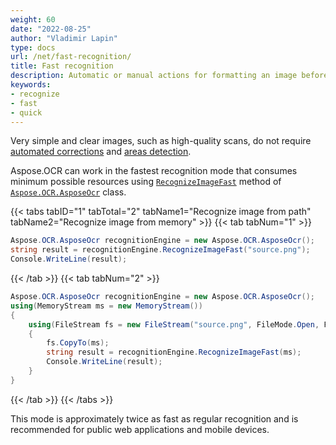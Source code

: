 ```yaml
---
weight: 60
date: "2022-08-25"
author: "Vladimir Lapin"
type: docs
url: /net/fast-recognition/
title: Fast recognition
description: Automatic or manual actions for formatting an image before sending it for recognition.
keywords:
- recognize
- fast
- quick
---
```


Very simple and clear images, such as high-quality scans, do not require [automated corrections](/ocr/net/image-preprocessing/) and [areas detection](/ocr/net/areas-detection/).

Aspose.OCR can work in the fastest recognition mode that consumes minimum possible resources using [`RecognizeImageFast`](https://reference.aspose.com/ocr/net/aspose.ocr/asposeocr/recognizeimagefast/) method of [`Aspose.OCR.AsposeOcr`](https://reference.aspose.com/ocr/net/aspose.ocr/asposeocr/) class.

{{< tabs tabID="1" tabTotal="2" tabName1="Recognize image from path" tabName2="Recognize image from memory" >}}
{{< tab tabNum="1" >}}
```csharp
Aspose.OCR.AsposeOcr recognitionEngine = new Aspose.OCR.AsposeOcr();
string result = recognitionEngine.RecognizeImageFast("source.png");
Console.WriteLine(result);
```
{{< /tab >}}
{{< tab tabNum="2" >}}
```csharp
Aspose.OCR.AsposeOcr recognitionEngine = new Aspose.OCR.AsposeOcr();
using(MemoryStream ms = new MemoryStream())
{
	using(FileStream fs = new FileStream("source.png", FileMode.Open, FileAccess.Read))
	{
		fs.CopyTo(ms);
		string result = recognitionEngine.RecognizeImageFast(ms);
		Console.WriteLine(result);
	}
}
```
{{< /tab >}}
{{< /tabs >}}

This mode is approximately twice as fast as regular recognition and is recommended for public web applications and mobile devices.
